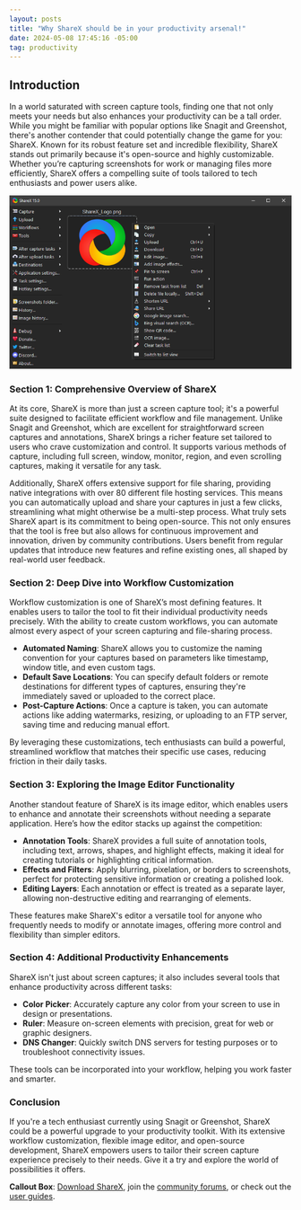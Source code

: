 ```yaml
---
layout: posts
title: "Why ShareX should be in your productivity arsenal!"
date: 2024-05-08 17:45:16 -05:00
tag: productivity
---
```


## Introduction

In a world saturated with screen capture tools, finding one that not only meets your needs but also enhances your productivity can be a tall order. While you might be familiar with popular options like Snagit and Greenshot, there's another contender that could potentially change the game for you: ShareX. Known for its robust feature set and incredible flexibility, ShareX stands out primarily because it's open-source and highly customizable. Whether you’re capturing screenshots for work or managing files more efficiently, ShareX offers a compelling suite of tools tailored to tech enthusiasts and power users alike.

![Main ShareX Screen](/assets/images/sharex_15_main.png)

### Section 1: Comprehensive Overview of ShareX

At its core, ShareX is more than just a screen capture tool; it's a powerful suite designed to facilitate efficient workflow and file management. Unlike Snagit and Greenshot, which are excellent for straightforward screen captures and annotations, ShareX brings a richer feature set tailored to users who crave customization and control. It supports various methods of capture, including full screen, window, monitor, region, and even scrolling captures, making it versatile for any task.

Additionally, ShareX offers extensive support for file sharing, providing native integrations with over 80 different file hosting services. This means you can automatically upload and share your captures in just a few clicks, streamlining what might otherwise be a multi-step process. What truly sets ShareX apart is its commitment to being open-source. This not only ensures that the tool is free but also allows for continuous improvement and innovation, driven by community contributions. Users benefit from regular updates that introduce new features and refine existing ones, all shaped by real-world user feedback.

### Section 2: Deep Dive into Workflow Customization

Workflow customization is one of ShareX’s most defining features. It enables users to tailor the tool to fit their individual productivity needs precisely. With the ability to create custom workflows, you can automate almost every aspect of your screen capturing and file-sharing process.

- **Automated Naming**: ShareX allows you to customize the naming convention for your captures based on parameters like timestamp, window title, and even custom tags.
- **Default Save Locations**: You can specify default folders or remote destinations for different types of captures, ensuring they're immediately saved or uploaded to the correct place.
- **Post-Capture Actions**: Once a capture is taken, you can automate actions like adding watermarks, resizing, or uploading to an FTP server, saving time and reducing manual effort.

By leveraging these customizations, tech enthusiasts can build a powerful, streamlined workflow that matches their specific use cases, reducing friction in their daily tasks.

### Section 3: Exploring the Image Editor Functionality

Another standout feature of ShareX is its image editor, which enables users to enhance and annotate their screenshots without needing a separate application. Here’s how the editor stacks up against the competition:

- **Annotation Tools**: ShareX provides a full suite of annotation tools, including text, arrows, shapes, and highlight effects, making it ideal for creating tutorials or highlighting critical information.
- **Effects and Filters**: Apply blurring, pixelation, or borders to screenshots, perfect for protecting sensitive information or creating a polished look.
- **Editing Layers**: Each annotation or effect is treated as a separate layer, allowing non-destructive editing and rearranging of elements.

These features make ShareX's editor a versatile tool for anyone who frequently needs to modify or annotate images, offering more control and flexibility than simpler editors.

### Section 4: Additional Productivity Enhancements

ShareX isn't just about screen captures; it also includes several tools that enhance productivity across different tasks:

- **Color Picker**: Accurately capture any color from your screen to use in design or presentations.
- **Ruler**: Measure on-screen elements with precision, great for web or graphic designers.
- **DNS Changer**: Quickly switch DNS servers for testing purposes or to troubleshoot connectivity issues.

These tools can be incorporated into your workflow, helping you work faster and smarter.

### Conclusion

If you're a tech enthusiast currently using Snagit or Greenshot, ShareX could be a powerful upgrade to your productivity toolkit. With its extensive workflow customization, flexible image editor, and open-source development, ShareX empowers users to tailor their screen capture experience precisely to their needs. Give it a try and explore the world of possibilities it offers.

**Callout Box**: [Download ShareX](https://getsharex.com), join the [community forums](https://www.reddit.com/r/sharex/), or check out the [user guides](https://getsharex.com/docs/).
